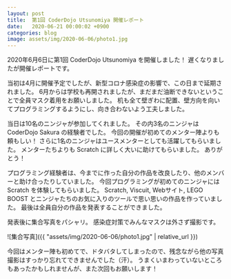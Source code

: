 ```yaml
---
layout: post
title:  第1回 CoderDojo Utsunomiya 開催レポート
date:   2020-06-21 00:00:02 +0900
categories: blog
image: assets/img/2020-06-06/photo1.jpg
---
```


2020年6月6日に第1回 CoderDojo Utsunomiya を開催しました！
遅くなりましたが開催レポートです。

当初は4月に開催予定でしたが、新型コロナ感染症の影響で、この日まで延期されました。
6月からは学校も再開されましたが、まだまだ油断できないということで全員マスク着用をお願いしました。
机も全て壁ぎわに配置、壁方向を向いてプログラミングするようにし、向き合わないよう工夫しました。

当日は10名のニンジャが参加してくれました。
その内3名のニンジャは CoderDojo Sakura の経験者でした。
今回の開催が初めてのメンター陣よりも頼もしい！
さらに1名のニンジャはユースメンターとしても活躍してもらいました。
メンターたちよりも Scratch に詳しく大いに助けてもらいました。
ありがとう！

プログラミング経験者は、今までに作った自分の作品を改良したり、他のメンバーと助け合ったりしていました。
今回プログラミングが初めてのニンジャには Scratch を体験してもらいました。
Scratch, Viscuit, Webサイト, LEGO BOOST とニンジャたちのお気に入りのツールで思い思いの作品を作っていました。
最後は全員自分の作品を発表することができました。

発表後に集合写真をパシャリ。
感染症対策でみんなマスクは外さず撮影です。

![集合写真]({{ "assets/img/2020-06-06/photo1.jpg" | relative_url }})

今回はメンター陣も初めてで、ドタバタしてしまったので、残念ながら他の写真撮影はすっかり忘れてできませんでした（汗）。
うまくいまわっていないところもあったかもしれませんが、また次回もお願いします！
